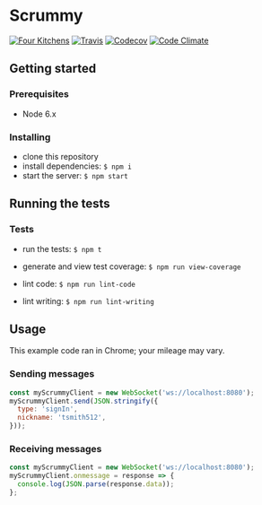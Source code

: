# Scrummy

[![Four Kitchens](https://img.shields.io/badge/4K-Four%20Kitchens-35AA4E.svg?style=flat-square)](https://fourkitchens.com/)
[![Travis](https://img.shields.io/travis/fourkitchens/scrummy-server.svg?style=flat-square)](https://travis-ci.org/fourkitchens/scrummy-server/)
[![Codecov](https://img.shields.io/codecov/c/github/fourkitchens/scrummy-server.svg?style=flat-square)](https://codecov.io/gh/fourkitchens/scrummy-server)
[![Code Climate](https://img.shields.io/codeclimate/github/fourkitchens/scrummy-server.svg?style=flat-square)](https://codeclimate.com/github/fourkitchens/scrummy-server)

## Getting started

### Prerequisites

- Node 6.x

### Installing

- clone this repository
- install dependencies: `$ npm i`
- start the server: `$ npm start`

## Running the tests

### Tests

- run the tests: `$ npm t`
- generate and view test coverage: `$ npm run view-coverage`

- lint code: `$ npm run lint-code`
- lint writing: `$ npm run lint-writing`

## Usage

This example code ran in Chrome; your mileage may vary.

### Sending messages

```js
const myScrummyClient = new WebSocket('ws://localhost:8080');
myScrummyClient.send(JSON.stringify({
  type: 'signIn',
  nickname: 'tsmith512',
}));
```

### Receiving messages

```js
const myScrummyClient = new WebSocket('ws://localhost:8080');
myScrummyClient.onmessage = response => {
  console.log(JSON.parse(response.data));
};
```

